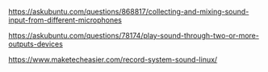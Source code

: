 https://askubuntu.com/questions/868817/collecting-and-mixing-sound-input-from-different-microphones

https://askubuntu.com/questions/78174/play-sound-through-two-or-more-outputs-devices

https://www.maketecheasier.com/record-system-sound-linux/
